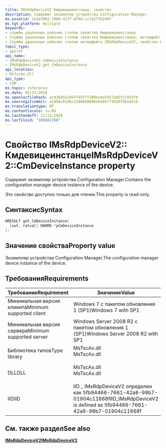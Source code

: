 ```yaml
---
title: IMsRdpDeviceV2 Кмдевицеинстанце, свойство
description: Содержит экземпляр устройства Configuration Manager.
ms.assetid: 2a3e7001-7889-417f-8f9d-cc7a1776249f
ms.tgt_platform: multiple
keywords:
- службы удаленных рабочих столов свойства Кмдевицеинстанце
- Службы удаленных рабочих столов свойства Кмдевицеинстанце, интерфейс IMsRdpDeviceV2
- Службы удаленных рабочих столов интерфейса IMsRdpDeviceV2, свойство Кмдевицеинстанце
topic_type:
- apiref
api_name:
- IMsRdpDeviceV2.CmDeviceInstance
- IMsRdpDeviceV2.get_CmDeviceInstance
api_location:
- MsTscAx.dll
api_type:
- COM
ms.topic: reference
ms.date: 05/31/2018
ms.openlocfilehash: ec036d5e2497f45fff389ec8af457a05fcc9fef9
ms.sourcegitcommit: a1494c819bc5200050696e66057f1020f5b142cb
ms.translationtype: MT
ms.contentlocale: ru-RU
ms.lasthandoff: 12/12/2020
ms.locfileid: "105681760"
---
```

# <a name="imsrdpdevicev2cmdeviceinstance-property"></a><span data-ttu-id="ebd30-106">Свойство IMsRdpDeviceV2:: Кмдевицеинстанце</span><span class="sxs-lookup"><span data-stu-id="ebd30-106">IMsRdpDeviceV2::CmDeviceInstance property</span></span>

<span data-ttu-id="ebd30-107">Содержит экземпляр устройства Configuration Manager.</span><span class="sxs-lookup"><span data-stu-id="ebd30-107">Contains the configuration manager device instance of the device.</span></span>

<span data-ttu-id="ebd30-108">Это свойство доступно только для чтения.</span><span class="sxs-lookup"><span data-stu-id="ebd30-108">This property is read-only.</span></span>

## <a name="syntax"></a><span data-ttu-id="ebd30-109">Синтаксис</span><span class="sxs-lookup"><span data-stu-id="ebd30-109">Syntax</span></span>


```C++
HRESULT get_CmDeviceInstance(
  [out, retval] DWORD *pCmDeviceInstance
);
```



## <a name="property-value"></a><span data-ttu-id="ebd30-110">Значение свойства</span><span class="sxs-lookup"><span data-stu-id="ebd30-110">Property value</span></span>

<span data-ttu-id="ebd30-111">Экземпляр устройства Configuration Manager.</span><span class="sxs-lookup"><span data-stu-id="ebd30-111">The configuration manager device instance of the device.</span></span>

## <a name="requirements"></a><span data-ttu-id="ebd30-112">Требования</span><span class="sxs-lookup"><span data-stu-id="ebd30-112">Requirements</span></span>



| <span data-ttu-id="ebd30-113">Требование</span><span class="sxs-lookup"><span data-stu-id="ebd30-113">Requirement</span></span> | <span data-ttu-id="ebd30-114">Значение</span><span class="sxs-lookup"><span data-stu-id="ebd30-114">Value</span></span> |
|-------------------------------------|----------------------------------------------------------------------------------------|
| <span data-ttu-id="ebd30-115">Минимальная версия клиента</span><span class="sxs-lookup"><span data-stu-id="ebd30-115">Minimum supported client</span></span><br/> | <span data-ttu-id="ebd30-116">Windows 7 с пакетом обновления 1 (SP1)</span><span class="sxs-lookup"><span data-stu-id="ebd30-116">Windows 7 with SP1</span></span><br/>                                                          |
| <span data-ttu-id="ebd30-117">Минимальная версия сервера</span><span class="sxs-lookup"><span data-stu-id="ebd30-117">Minimum supported server</span></span><br/> | <span data-ttu-id="ebd30-118">Windows Server 2008 R2 с пакетом обновления 1 (SP1)</span><span class="sxs-lookup"><span data-stu-id="ebd30-118">Windows Server 2008 R2 with SP1</span></span><br/>                                             |
| <span data-ttu-id="ebd30-119">Библиотека типов</span><span class="sxs-lookup"><span data-stu-id="ebd30-119">Type library</span></span><br/>             | <dl> <span data-ttu-id="ebd30-120"><dt>MsTscAx.dll</dt></span><span class="sxs-lookup"><span data-stu-id="ebd30-120"><dt>MsTscAx.dll</dt></span></span> </dl> |
| <span data-ttu-id="ebd30-121">DLL</span><span class="sxs-lookup"><span data-stu-id="ebd30-121">DLL</span></span><br/>                      | <dl> <span data-ttu-id="ebd30-122"><dt>MsTscAx.dll</dt></span><span class="sxs-lookup"><span data-stu-id="ebd30-122"><dt>MsTscAx.dll</dt></span></span> </dl> |
| <span data-ttu-id="ebd30-123">IID</span><span class="sxs-lookup"><span data-stu-id="ebd30-123">IID</span></span><br/>                      | <span data-ttu-id="ebd30-124">IID \_ IMsRdpDeviceV2 определен как 5fb94466-7661-42a8-98b7-01904c11668f</span><span class="sxs-lookup"><span data-stu-id="ebd30-124">IID\_IMsRdpDeviceV2 is defined as 5fb94466-7661-42a8-98b7-01904c11668f</span></span><br/>      |



## <a name="see-also"></a><span data-ttu-id="ebd30-125">См. также раздел</span><span class="sxs-lookup"><span data-stu-id="ebd30-125">See also</span></span>

<dl> <dt>

[<span data-ttu-id="ebd30-126">**IMsRdpDeviceV2**</span><span class="sxs-lookup"><span data-stu-id="ebd30-126">**IMsRdpDeviceV2**</span></span>](imsrdpdevicev2.md)
</dt> </dl>

 

 





